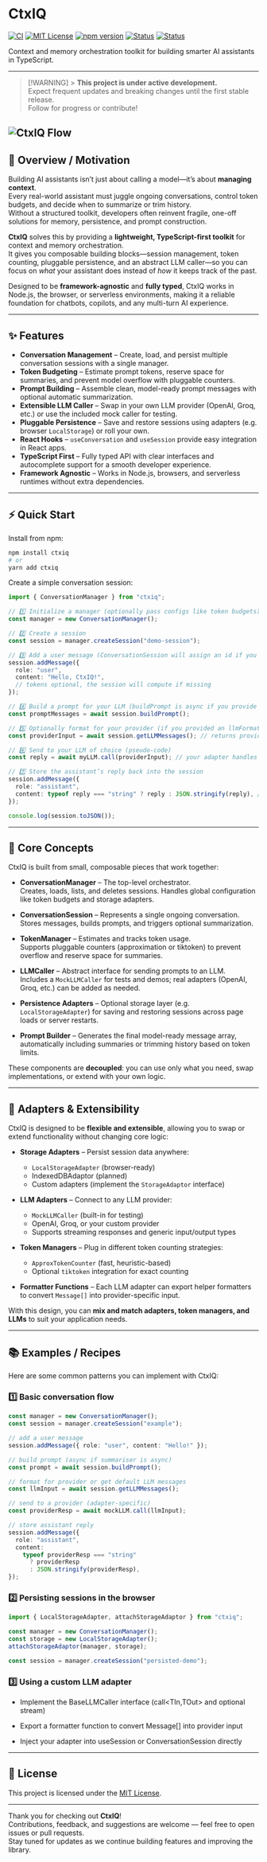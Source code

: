 # CtxIQ

[![CI](https://github.com/Programming-Sai/CtxIQ/actions/workflows/ci.yml/badge.svg)](https://github.com/Programming-Sai/CtxIQ/actions/workflows/ci.yml)
[![MIT License](https://img.shields.io/badge/license-MIT-blue.svg)](./LICENSE)
[![npm version](https://img.shields.io/npm/v/ctxiq.svg)](https://www.npmjs.com/package/ctxiq)
[![Status](https://img.shields.io/badge/development-active-brightgreen.svg)](#)
[![Status](https://img.shields.io/badge/status-WIP-orange.svg)](#)

Context and memory orchestration toolkit for building smarter AI assistants in TypeScript.

---

> [!WARNING] > **This project is under active development.**  
> Expect frequent updates and breaking changes until the first stable release.  
> Follow for progress or contribute!

## ![CtxIQ Flow](./CtxIQ.png)

## 🧠 Overview / Motivation

Building AI assistants isn’t just about calling a model—it’s about **managing context**.  
Every real-world assistant must juggle ongoing conversations, control token budgets, and decide when to summarize or trim history.  
Without a structured toolkit, developers often reinvent fragile, one-off solutions for memory, persistence, and prompt construction.

**CtxIQ** solves this by providing a **lightweight, TypeScript-first toolkit** for context and memory orchestration.  
It gives you composable building blocks—session management, token counting, pluggable persistence, and an abstract LLM caller—so you can focus on _what_ your assistant does instead of _how_ it keeps track of the past.

Designed to be **framework-agnostic** and **fully typed**, CtxIQ works in Node.js, the browser, or serverless environments, making it a reliable foundation for chatbots, copilots, and any multi-turn AI experience.

---

## ✨ Features

- **Conversation Management** – Create, load, and persist multiple conversation sessions with a single manager.
- **Token Budgeting** – Estimate prompt tokens, reserve space for summaries, and prevent model overflow with pluggable counters.
- **Prompt Building** – Assemble clean, model-ready prompt messages with optional automatic summarization.
- **Extensible LLM Caller** – Swap in your own LLM provider (OpenAI, Groq, etc.) or use the included mock caller for testing.
- **Pluggable Persistence** – Save and restore sessions using adapters (e.g. browser `LocalStorage`) or roll your own.
- **React Hooks** – `useConversation` and `useSession` provide easy integration in React apps.
- **TypeScript First** – Fully typed API with clear interfaces and autocomplete support for a smooth developer experience.
- **Framework Agnostic** – Works in Node.js, browsers, and serverless runtimes without extra dependencies.

---

## ⚡ Quick Start

Install from npm:

```bash
npm install ctxiq
# or
yarn add ctxiq
```

Create a simple conversation session:

```typescript
import { ConversationManager } from "ctxiq";

// 1️⃣ Initialize a manager (optionally pass configs like token budgets)
const manager = new ConversationManager();

// 2️⃣ Create a session
const session = manager.createSession("demo-session");

// 3️⃣ Add a user message (ConversationSession will assign an id if you omit it)
session.addMessage({
  role: "user",
  content: "Hello, CtxIQ!",
  // tokens optional, the session will compute if missing
});

// 4️⃣ Build a prompt for your LLM (buildPrompt is async if you provide an async summarizer)
const promptMessages = await session.buildPrompt();

// 5️⃣ Optionally format for your provider (if you provided an llmFormatter, use getLLMMessages)
const providerInput = await session.getLLMMessages(); // returns provider-shaped array or default {role, content}[]

// 6️⃣ Send to your LLM of choice (pseudo-code)
const reply = await myLLM.call(providerInput); // your adapter handles provider specifics

// 7️⃣ Store the assistant’s reply back into the session
session.addMessage({
  role: "assistant",
  content: typeof reply === "string" ? reply : JSON.stringify(reply), // adapt as needed
});

console.log(session.toJSON());
```

---

## 🧩 Core Concepts

CtxIQ is built from small, composable pieces that work together:

- **ConversationManager** – The top-level orchestrator.  
  Creates, loads, lists, and deletes sessions. Handles global configuration like token budgets and storage adapters.

- **ConversationSession** – Represents a single ongoing conversation.  
  Stores messages, builds prompts, and triggers optional summarization.

- **TokenManager** – Estimates and tracks token usage.  
  Supports pluggable counters (approximation or tiktoken) to prevent overflow and reserve space for summaries.

- **LLMCaller** – Abstract interface for sending prompts to an LLM.  
  Includes a `MockLLMCaller` for tests and demos; real adapters (OpenAI, Groq, etc.) can be added as needed.

- **Persistence Adapters** – Optional storage layer (e.g. `LocalStorageAdapter`) for saving and restoring sessions across page loads or server restarts.

- **Prompt Builder** – Generates the final model-ready message array, automatically including summaries or trimming history based on token limits.

These components are **decoupled**: you can use only what you need, swap implementations, or extend with your own logic.

---

## 🔌 Adapters & Extensibility

CtxIQ is designed to be **flexible and extensible**, allowing you to swap or extend functionality without changing core logic:

- **Storage Adapters** – Persist session data anywhere:

  - `LocalStorageAdapter` (browser-ready)
  - IndexedDBAdaptor (planned)
  - Custom adapters (implement the `StorageAdaptor` interface)

- **LLM Adapters** – Connect to any LLM provider:

  - `MockLLMCaller` (built-in for testing)
  - OpenAI, Groq, or your custom provider
  - Supports streaming responses and generic input/output types

- **Token Managers** – Plug in different token counting strategies:

  - `ApproxTokenCounter` (fast, heuristic-based)
  - Optional `tiktoken` integration for exact counting

- **Formatter Functions** – Each LLM adapter can export helper formatters to convert `Message[]` into provider-specific input.

With this design, you can **mix and match adapters, token managers, and LLMs** to suit your application needs.

---

## 📚 Examples / Recipes

Here are some common patterns you can implement with CtxIQ:

### 1️⃣ Basic conversation flow

```ts
const manager = new ConversationManager();
const session = manager.createSession("example");

// add a user message
session.addMessage({ role: "user", content: "Hello!" });

// build prompt (async if summariser is async)
const prompt = await session.buildPrompt();

// format for provider or get default LLM messages
const llmInput = await session.getLLMMessages();

// send to a provider (adapter-specific)
const providerResp = await mockLLM.call(llmInput);

// store assistant reply
session.addMessage({
  role: "assistant",
  content:
    typeof providerResp === "string"
      ? providerResp
      : JSON.stringify(providerResp),
});
```

### 2️⃣ Persisting sessions in the browser

```ts
import { LocalStorageAdapter, attachStorageAdaptor } from "ctxiq";

const manager = new ConversationManager();
const storage = new LocalStorageAdapter();
attachStorageAdaptor(manager, storage);

const session = manager.createSession("persisted-demo");
```

### 3️⃣ Using a custom LLM adapter

- Implement the BaseLLMCaller interface (call<TIn,TOut> and optional stream)

- Export a formatter function to convert Message[] into provider input

- Inject your adapter into useSession or ConversationSession directly

---

## 📄 License

This project is licensed under the [MIT License](./LICENSE).

---

Thank you for checking out **CtxIQ**!  
Contributions, feedback, and suggestions are welcome — feel free to open issues or pull requests.  
Stay tuned for updates as we continue building features and improving the library.
